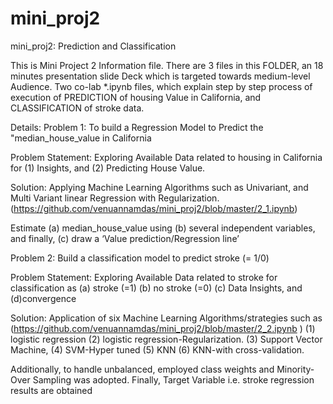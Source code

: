 # mini_proj2
mini_proj2: Prediction and Classification

This is Mini Project 2 Information file. There are 3 files in this FOLDER, an 18 minutes presentation slide Deck which is targeted towards medium-level Audience. Two co-lab *.ipynb files, which explain step by step process of  execution of PREDICTION of housing Value in California, and CLASSIFICATION of stroke data. 

Details: 
Problem 1: To build a Regression Model to Predict the "median_house_value in California

Problem Statement: Exploring Available Data related to housing in California for (1) Insights, and (2) Predicting House Value.


Solution: Applying Machine Learning Algorithms such as Univariant, and Multi Variant linear Regression with  Regularization.
(https://github.com/venuannamdas/mini_proj2/blob/master/2_1.ipynb) 

Estimate (a)  median_house_value using 
         (b) several independent variables, and finally, 
         (c) draw a ‘Value prediction/Regression line’ 

Problem 2: Build a classification model to predict stroke (= 1/0)


Problem Statement: Exploring Available Data related to stroke for classification as (a) stroke (=1) (b) no stroke (=0) (c) Data Insights, and (d)convergence 

Solution: Application of six Machine Learning Algorithms/strategies such as  
(https://github.com/venuannamdas/mini_proj2/blob/master/2_2.ipynb )
    (1) logistic regression 
    (2) logistic regression-Regularization. 
    (3) Support Vector Machine, 
    (4) SVM-Hyper tuned 
    (5) KNN 
    (6) KNN-with cross-validation. 

Additionally, to handle unbalanced, employed class weights and Minority-Over Sampling was adopted. Finally, Target Variable i.e. stroke regression results are obtained 
